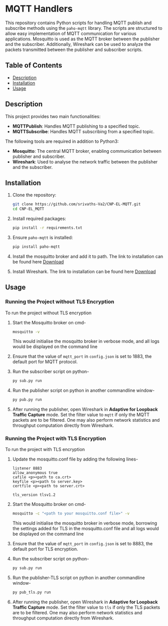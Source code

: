 # MQTT Handlers

This repository contains Python scripts for handling MQTT publish and subscribe methods using the `paho-mqtt` library. The scripts are structured to allow easy implementation of MQTT communication for various applications. Mosquitto is used as the MQTT broker between the publisher and the subscriber. Additionally, Wireshark can be used to analyze the packets transmitted between the publisher and subscriber scripts.

## Table of Contents

- [Description](#description)
- [Installation](#installation)
- [Usage](#usage)

## Description

This project provides two main functionalities:
- **MQTTPublish**: Handles MQTT publishing to a specified topic.
- **MQTTSubscribe**: Handles MQTT subscribing from a specified topic.

The following tools are required in addition to Python3:
- **Mosquitto**: The central MQTT broker, enabling communication between publisher and subscriber.
- **Wireshark**: Used to analyse the network traffic between the publisher and the subscriber.

## Installation

1. Clone the repository:
    ```sh
    git clone https://github.com/srivaths-Va2/CNP-EL-MQTT.git
    cd CNP-EL_MQTT
    ```

2. Install required packages:
    ```sh
    pip install -r requirements.txt
    ```

3. Ensure `paho-mqtt` is installed:
    ```sh
    pip install paho-mqtt
    ```

4. Install the mosquitto broker and add it to path. The link to installation can be found here
    [Download](https://mosquitto.org/download/)


5. Install Wireshark. The link to installation can be found here
    [Download](https://www.wireshark.org/download.html)


## Usage

### Running the Project without TLS Encryption

To run the project without TLS encryption

1. Start the Mosquitto broker on cmd-
    ```sh
    mosquitto -v
    ```
    This would initialise the mosquitto broker in verbose mode, and all logs would be displayed on the command line

2. Ensure that the value of `mqtt_port` in `config.json` is set to 1883, the default port for MQTT protocol.

2. Run the subscriber script on python-
    ```sh
    py sub.py run
    ```

3. Run the publisher script on python in another commandline window-
    ```sh
    py pub.py run
    ```

4. After running the publisher, open Wireshark in **Adaptive for Loopback Traffic Capture** mode. Set the filter value to `mqtt` if only the MQTT packets are to be filtered. One may also perform network statistics and throughput computation directly from Wireshark.


### Running the Project with TLS Encryption

To run the project with TLS encryption

1. Update the mosquitto.conf file by adding the following lines-
    ```
    listener 8883
    allow_anonymous true
    cafile <p><path to ca.crt>
    keyfile <p><path to server.key>
    certfile <p><path to server.crt>

    tls_version tlsv1.2
    ```

2. Start the Mosquitto broker on cmd-
    ```sh
    mosquitto -c "<path to your mosquitto.conf file>" -v
    ```
    This would initialise the mosquitto broker in verbose mode, borrowing the settings added for TLS in the mosquitto.conf file and all logs would be displayed on the command line

3. Ensure that the value of `mqtt_port` in `config.json` is set to 8883, the default port for TLS encryption.

4. Run the subscriber script on python-
    ```sh
    py sub.py run
    ```

5. Run the publisher-TLS script on python in another commandline window-
    ```sh
    py pub_tls.py run
    ```

6. After running the publisher, open Wireshark in **Adaptive for Loopback Traffic Capture** mode. Set the filter value to `tls` if only the TLS packets are to be filtered. One may also perform network statistics and throughput computation directly from Wireshark.
